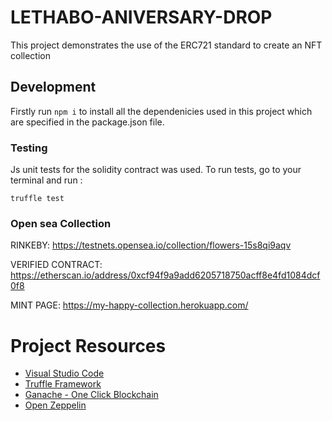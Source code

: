 # LETHABO-ANIVERSARY-DROP

This project demonstrates the use of the ERC721 standard to create an NFT collection 


## Development

Firstly run  `npm i` to install all the dependenicies used in this project which are specified in the package.json file.

### Testing
Js unit tests for the solidity contract was used. To run tests, go to your terminal and run :

```
truffle test 
```


### Open sea Collection
RINKEBY: https://testnets.opensea.io/collection/flowers-15s8qi9aqv

VERIFIED CONTRACT:  https://etherscan.io/address/0xcf94f9a9add6205718750acff8e4fd1084dcf0f8

MINT PAGE: https://my-happy-collection.herokuapp.com/


# Project Resources

* [Visual Studio Code](https://code.visualstudio.com/)
* [Truffle Framework](https://truffleframework.com/)
* [Ganache - One Click Blockchain](https://truffleframework.com/ganache)
* [Open Zeppelin ](https://openzeppelin.org/)
